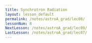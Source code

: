 ```yaml
---
title: Synchrotron Radiation
layout: lesson_default
permalink: /notes/astroA_grad/lec08/
lessonNum: 8
NextLesson: /notes/astroA_grad/lec09/
LastLesson: /notes/astroA_grad/lec07/
---
```

